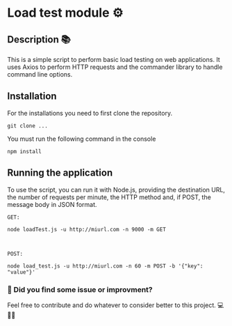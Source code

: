 # Load test module ⚙️ 

## Description 📚
This is a simple script to perform basic load testing on web applications. It uses Axios to perform HTTP requests and the commander library to handle command line options.

## Installation
For the installations you need to first clone the repository.

```
git clone ...
```
You must run the following command in the console
```
npm install
```

## Running the application
To use the script, you can run it with Node.js, providing the destination URL, the number of requests per minute, the HTTP method and, if POST, the message body in JSON format.

```
GET: 

node loadTest.js -u http://miurl.com -n 9000 -m GET



POST:

node load_test.js -u http://miurl.com -n 60 -m POST -b '{"key": "value"}'
```

### 🐞 Did you find some issue or improvment?
Feel free to contribute and do whatever to consider better to this project. 💻 🙏🏼